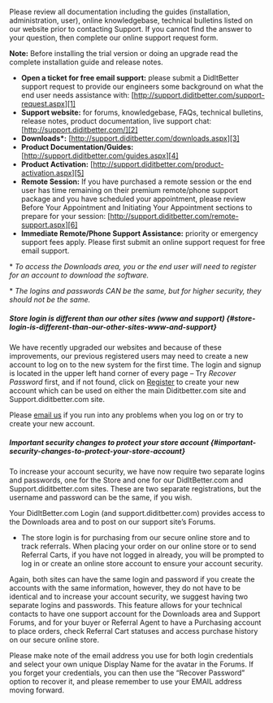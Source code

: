 Please review all documentation including the guides (installation,
administration, user), online knowledgebase, technical bulletins listed
on our website prior to contacting Support. If you cannot find the
answer to your question, then complete our online support request form.

**Note:** Before installing the trial version or doing an upgrade read
the complete installation guide and release notes.

* **Open a ticket for free email support:** please submit a DidItBetter
  support request to provide our engineers some background on what the
  end user needs assistance with:
  [http://support.diditbetter.com/support-request.aspx][1]
* **Support website:** for forums, knowledgebase, FAQs, technical
  bulletins, release notes, product documentation, live support chat:
  [http://support.diditbetter.com/][2]
* **Downloads\*:** [http://support.diditbetter.com/downloads.aspx][3]
* **Product Documentation/Guides:**
  [http://support.diditbetter.com/guides.aspx][4]
* **Product Activation:**
  [http://support.diditbetter.com/product-activation.aspx][5]
* **Remote Session:** If you have purchased a remote session or the end
  user has time remaining on their premium remote/phone support package
  and you have scheduled your appointment, please review Before Your
  Appointment and Initiating Your Appointment sections to prepare for
  your session: [http://support.diditbetter.com/remote-support.aspx][6]
* **Immediate Remote/Phone Support Assistance:** priority or emergency
  support fees apply. Please first submit an online support request for
  free email support.

\* *To access the Downloads area, you or the end user will need to
register for an account to download the software.*

\* *The logins and passwords CAN be the same, but for higher security,
they should not be the same.*

##### Store login is different than our other sites (www and support)   {#store-login-is-different-than-our-other-sites-www-and-support}

We have recently upgraded our websites and because of these
improvements, our previous registered users may need to create a new
account to log on to the new system for the first time. The login and
signup is located in the upper left hand corner of every page – Try
*Recover Password* first, and if not found, click on [Register][7] to
create your new account which can be used on either the main
Diditbetter.com site and Support.diditbetter.com site.

Please [email
us](&amp;#109;&amp;#097;&amp;#105;&amp;#108;&amp;#116;&amp;#111;:&amp;#105;&amp;#110;&amp;#102;&amp;#111;&amp;#064;&amp;#100;&amp;#105;&amp;#100;&amp;#105;&amp;#116;&amp;#098;&amp;#101;&amp;#116;&amp;#116;&amp;#101;&amp;#114;&amp;#046;&amp;#099;&amp;#111;&amp;#109;)
if you run into any problems when you log on or try to create your new
account.

##### Important security changes to protect your store account   {#important-security-changes-to-protect-your-store-account}

To increase your account security, we have now require two separate
logins and passwords, one for the Store and one for our DidItBetter.com
and Support.diditbetter.com sites. These are two separate registrations,
but the username and password can be the same, if you wish.

Your DidItBetter.com Login (and support.diditbetter.com) provides access
to the Downloads area and to post on our support site’s Forums.

* The store login is for purchasing from our secure online store and to
  track referrals. When placing your order on our online store or to
  send Referral Carts, if you have not logged in already, you will be
  prompted to log in or create an online store account to ensure your
  account security.

Again, both sites can have the same login and password if you create the
accounts with the same information, however, they do not have to be
identical and to increase your account security, we suggest having two
separate logins and passwords. This feature allows for your technical
contacts to have one support account for the Downloads area and Support
Forums, and for your buyer or Referral Agent to have a Purchasing
account to place orders, check Referral Cart statuses and access
purchase history on our secure online store.

Please make note of the email address you use for both login credentials
and select your own unique Display Name for the avatar in the Forums. If
you forget your credentials, you can then use the “Recover Password”
option to recover it, and please remember to use your EMAIL address
moving forward.



[1]: http://support.diditbetter.com/support-request.aspx 
[2]: http://support.diditbetter.com/ 
[3]: http://support.diditbetter.com/downloads.aspx 
[4]: http://support.diditbetter.com/guides.aspx 
[5]: http://support.diditbetter.com/product-activation.aspx 
[6]: http://support.diditbetter.com/remote-support.aspx 
[7]: http://support.diditbetter.com/Secure/Register.aspx 

